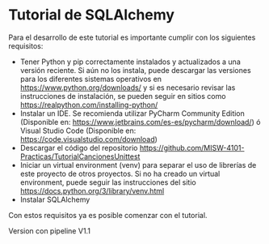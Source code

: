 # Tutorial de SQLAlchemy

Para el desarrollo de este tutorial es importante cumplir con los siguientes requisitos:
* Tener Python y pip correctamente instalados y actualizados a una versión reciente. Si aún no los instala, puede descargar las versiones para los diferentes sistemas operativos en https://www.python.org/downloads/ y si es necesario revisar las instrucciones de instalación, se pueden seguir en sitios como https://realpython.com/installing-python/  
* Instalar un IDE. Se recomienda utilizar PyCharm Community Edition (Disponible en: https://www.jetbrains.com/es-es/pycharm/download/) ó Visual Studio Code (Disponible en: https://code.visualstudio.com/download)
* Descargar el código del repositorio https://github.com/MISW-4101-Practicas/TutorialCancionesUnittest 
* Iniciar un virtual environment (venv) para separar el uso de librerías de este proyecto de otros proyectos. Si no ha creado un virtual environment, puede seguir las instrucciones del sitio https://docs.python.org/3/library/venv.html
* Instalar SQLAlchemy 
 
Con estos requisitos ya es posible comenzar con el tutorial.

Version con pipeline V1.1